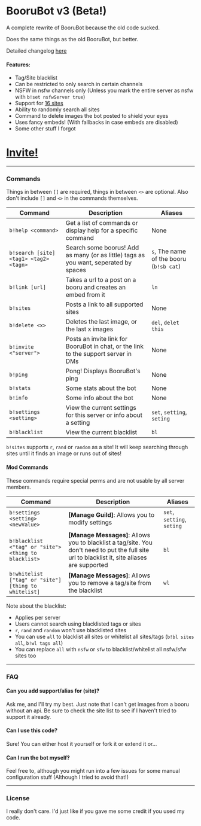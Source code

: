 # BooruBot v3 (Beta!)

A complete rewrite of BooruBot because the old code sucked.

Does the same things as the old BooruBot, but better.

Detailed changelog [here](https://github.com/AtlasTheBot/Booru-Discord/issues/14)

#### Features:
* Tag/Site blacklist
* Can be restricted to only search in certain channels
* NSFW in nsfw channels only (Unless you mark the entire server as nsfw with `b!set nsfwServer true`)
* Support for [16 sites](./sites.md)
* Ability to randomly search all sites
* Command to delete images the bot posted to shield your eyes
* Uses fancy embeds! (With fallbacks in case embeds are disabled)
* Some other stuff I forgot

# [Invite!](https://discordapp.com/oauth2/authorize?client_id=204721731162734592&scope=bot&permissions=0)

---

### Commands

Things in between `[]` are required, things in between `<>` are optional.
Also don't include `[]` and `<>` in the commands themselves.

| Command | Description | Aliases |
| ------- | ----------- | ------- |
| `b!help <command>` | Get a list of commands or display help for a specific command | None
| `b!search [site] <tag1> <tag2> <tagn>` | Search some boorus! Add as many (or as little) tags as you want, seperated by spaces | `s`, The name of the booru (`b!sb cat`)
| `b!link [url]` | Takes a url to a post on a booru and creates an embed from it | `ln`
| `b!sites` | Posts a link to all supported sites | None
| `b!delete <x>` | Deletes the last image, or the last x images | `del`, `delet this`
| `b!invite <"server">` | Posts an invite link for BooruBot in chat, or the link to the support server in DMs | None
| `b!ping` | Pong! Displays BooruBot's ping | None
| `b!stats` | Some stats about the bot | None
| `b!info` | Some info about the bot | None
| `b!settings <setting>` | View the current settings for this server or info about a setting | `set`, `setting`, `seting`
| `b!blacklist` | View the current blacklist | `bl`

`b!sites` supports `r`, `rand` or `random` as a site! It will keep searching through sites until it finds an image or runs out of sites!

#### Mod Commands

These commands require special perms and are not usable by all server members.

| Command | Description | Aliases |
| ------- | ----------- | ------- |
| `b!settings <setting> <newValue>` | **[Manage Guild]**: Allows you to modify settings | `set`, `setting`, `seting`
| `b!blacklist <"tag" or "site"> <thing to blacklist>` | **[Manage Messages]**: Allows you to blacklist a tag/site. You don't need to put the full site url to blacklist it, site aliases are supported | `bl`
| `b!whitelist ["tag" or "site"] [thing to whitelist]` | **[Manage Messages]**: Allows you to remove a tag/site from the blacklist | `wl`

Note about the blacklist:
* Applies per server
* Users cannot search using blacklisted tags or sites
* `r`, `rand` and `random` won't use blacklisted sites
* You can use `all` to blacklist all sites or whitelist all sites/tags (`b!bl sites all`, `b!wl tags all`)
* You can replace `all` with `nsfw` or `sfw` to blacklist/whitelist all nsfw/sfw sites too

---

### FAQ

#### Can you add support/alias for (site)?
Ask me, and I'll try my best. Just note that I can't get images from a booru without an api. Be sure to check the site list to see if I haven't tried to support it already.

#### Can I use this code?
Sure! You can either host it yourself or fork it or extend it or...

#### Can I run the bot myself?
Feel free to, although you might run into a few issues for some manual configuration stuff (Although I tried to avoid that!)

---

### License
I really don't care. I'd just like if you gave me some credit if you used my code.
